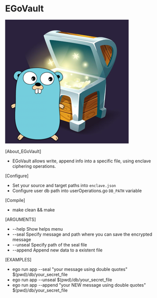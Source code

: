 # EGoVault
![chest](EGoVault.png?raw=true "EGoVault")

[About_EGoVault]
- EGoVault allows write, append info into a specific file, using enclave ciphering operations.

[Configure]
- Set your source and target paths into `enclave.json`
- Configure user db path into userOperations.go `DB_PATH` variable

[Compile] 
- make clean && make

[ARGUMENTS]
- --help Show helps menu
- --seal Specify message and path where you can save the encrypted message
- --unseal Specify path of the seal file
- --append Append new data to a existent file

[EXAMPLES]
- ego run app --seal "your message using double quotes" $(pwd)/db/your_secret_file
- ego run app --unseal $(pwd)/db/your_secret_file
- ego run app --append "your NEW message using double quotes" $(pwd)/db/your_secret_file